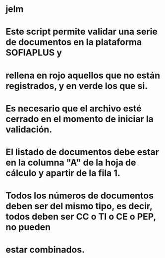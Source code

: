 # jelm
# Este script permite validar una serie de documentos en la plataforma SOFIAPLUS y
# rellena en rojo aquellos que no están registrados, y en verde los que si.
# Es necesario que el archivo esté cerrado en el momento de iniciar la validación.
# El listado de documentos debe estar en la columna "A" de la hoja de cálculo y apartir de la fila 1.
# Todos los números de documentos deben ser del mismo tipo, es decir, todos deben ser CC o TI o CE o PEP, no pueden
# estar combinados.

